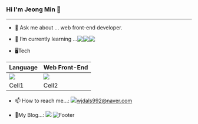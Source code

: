### Hi I'm Jeong Min 👋
***

- 💬 Ask me about ... web front-end developer. 

- <div style="display:flex;">🌱 I’m currently learning ...<img src="https://img.shields.io/badge/React-61DAFB?style=flat-square&logo=React&logoColor=white"/> <a target="blank"><img src="https://img.shields.io/badge/TypeScript-3178C6?style=flat-square&logo=TypeScript&logoColor=white" sty"/></a> <a target="blank"><img src="https://img.shields.io/badge/MySQL-4479A1?style=flat-square&logo=MySQL&logoColor=white"/></a></div>
  
  
- 🖥️Tech
  
|Language|Web Front-End|
|--|--|
|<img src="https://img.shields.io/badge/JavaScript-F7DF1E?style=flat-square&logo=JavaScript&logoColor=white"/>|<img src="https://img.shields.io/badge/React-61DAFB?style=flat-square&logo=React&logoColor=white"/>|
|Cell1|Cell2|
 
- 📫 How to reach me...: <img src="https://img.shields.io/badge/Naver-03C75A?style=flat-square&logo=Naver&logoColor=white"/><a href="mailto:wjdals992@naver.com">wjdals992@naver.com</a>
  
- 📖My Blog...: <a href="https://lyrical-emoji-3f3.notion.site/709f35339f864a05b270c17a52c4f390"><img src="https://img.shields.io/badge/Notion-000000?style=flat-square&logo=Notion&logoColor=white"/></a>
![Footer](https://capsule-render.vercel.app/api?type=waving&color=auto&height=200&section=footer)
